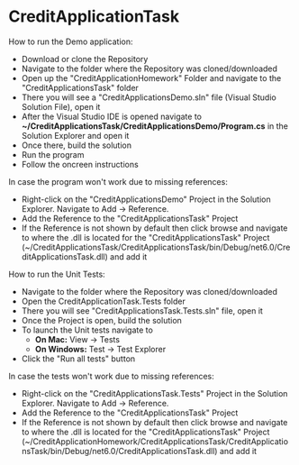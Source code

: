 # CreditApplicationTask
How to run the Demo application:
- Download or clone the Repository
- Navigate to the folder where the Repository was cloned/downloaded
- Open up the "CreditApplicationHomework" Folder and navigate to the "CreditApplicationsTask" folder
- There you will see a "CreditApplicationsDemo.sln" file (Visual Studio Solution File), open it
- After the Visual Studio IDE is opened navigate to **~/CreditApplicationsTask/CreditApplicationsDemo/Program.cs** in the Solution Explorer and open it
- Once there, build the solution
- Run the program
- Follow the oncreen instructions

In case the program won't work due to missing references:
- Right-click on the "CreditApplicationsDemo" Project in the Solution Explorer. Navigate to Add -> Reference.
- Add the Reference to the "CreditApplicationsTask" Project
- If the Reference is not shown by default then click browse and navigate to where the .dll is located for the "CreditApplicationsTask" Project (~/CreditApplicationsTask/CreditApplicationsTask/bin/Debug/net6.0/CreditApplicationsTask.dll) and add it

How to run the Unit Tests:
- Navigate to the folder where the Repository was cloned/downloaded
- Open the CreditApplicationTask.Tests folder
- There you will see "CreditApplicationsTask.Tests.sln" file, open it
- Once the Project is open, build the solution
- To launch the Unit tests navigate to
  - **On Mac:** View -> Tests
  - **On Windows:** Test -> Test Explorer
- Click the "Run all tests" button

In case the tests won't work due to missing references:
- Right-click on the "CreditApplicationsTask.Tests" Project in the Solution Explorer. Navigate to Add -> Reference.
- Add the Reference to the "CreditApplicationsTask" Project
- If the Reference is not shown by default then click browse and navigate to where the .dll is located for the "CreditApplicationsTask" Project (~/CreditApplicationHomework/CreditApplicationsTask/CreditApplicationsTask/bin/Debug/net6.0/CreditApplicationsTask.dll) and add it



















